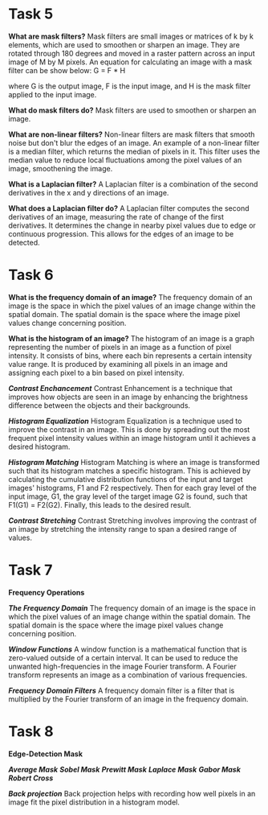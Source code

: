 # Task 5 

**What are mask filters?**
Mask filters are small images or matrices of k by k elements, which are used to smoothen or sharpen an image.  They are rotated through 180 degrees and moved in a raster pattern across an input image of M by M pixels.  An equation for calculating an image with a mask filter can be show below:
G = F * H

where G is the output image, F is the input image, and H is the mask filter applied to the input image.

**What do mask filters do?**
Mask filters are used to smoothen or sharpen an image.

**What are non-linear filters?**
Non-linear filters are mask filters that smooth noise but don't blur the edges of an image.  An example of a non-linear filter is a median filter, which returns the median of pixels in it.  This filter uses the median value to reduce local fluctuations among the pixel values of an image, smoothening the image. 

**What is a Laplacian filter?**
A Laplacian filter is a combination of the second derivatives in the x and y directions of an image.  

**What does a Laplacian filter do?**
A Laplacian filter computes the second derivatives of an image, measuring the rate of change of the first derivatives.  It determines the change in nearby pixel values due to edge or continuous progression.  This allows for the edges of an image to be detected.

# Task 6

**What is the frequency domain of an image?**
The frequency domain of an image is the space in which the pixel values of an image change within the spatial domain.  The spatial domain is the space where the image pixel values change concerning position.  

**What is the histogram of an image?**
The histogram of an image is a graph representing the number of pixels in an image as a function of pixel intensity.  It consists of bins, where each bin represents a certain intensity value range.  It is produced by examining all pixels in an image and assigning each pixel to a bin based on pixel intensity.

***Contrast Enchancement***
Contrast Enhancement is a technique that improves how objects are seen in an image by enhancing the brightness difference between the objects and their backgrounds.

***Histogram Equalization***
Histogram Equalization is a technique used to improve the contrast in an image. This is done by spreading out the most frequent pixel intensity values within an image histogram until it achieves a desired histogram.

***Histogram Matching***
Histogram Matching is where an image is transformed such that its histogram matches a specific histogram.  This is achieved by calculating the cumulative distribution functions of the input and target images' histograms, F1 and F2 respectively.  Then for each gray level of the input image, G1, the gray level of the target image G2 is found, such that F1(G1) = F2(G2).  Finally, this leads to the desired result.

***Contrast Stretching***
Contrast Stretching involves improving the contrast of an image by stretching the intensity range to span a desired range of values.

# Task 7

**Frequency Operations**

***The Frequency Domain***
The frequency domain of an image is the space in which the pixel values of an image change within the spatial domain.  The spatial domain is the space where the image pixel values change concerning position.  

***Window Functions***
A window function is a mathematical function that is zero-valued outside of a certain interval.  It can be used to reduce the unwanted high-frequencies in the image Fourier transform.  A Fourier transform represents an image as a combination of various frequencies.

***Frequency Domain Filters***
A frequency domain filter is a filter that is multiplied by the Fourier transform of an image in the frequency domain.  

# Task 8

**Edge-Detection Mask**

***Average Mask***
***Sobel Mask***
***Prewitt Mask***
***Laplace Mask***
***Gabor Mask***
***Robert Cross***

***Back projection***
Back projection helps with recording how well pixels in an image fit the pixel distribution in a histogram model.

